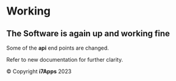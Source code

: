 # Working
## The Software is again up and working fine

Some of the **api** end points are changed.

Refer to new documentation for further clarity.


© Copyright **i7Apps** 2023
